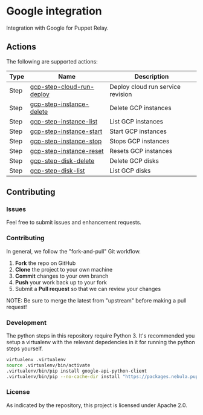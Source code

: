 # Google integration

Integration with Google for Puppet Relay.

## Actions

The following are supported actions:

| Type | Name | Description |
|------|-------------|-----| 
| Step | [gcp-step-cloud-run-deploy](/steps/gcp-step-cloud-run-deploy) | Deploy cloud run service revision |
| Step | [gcp-step-instance-delete](/steps/gcp-step-instance-delete) | Delete GCP instances |
| Step | [gcp-step-instance-list](/steps/gcp-step-instance-list) | List GCP instances |
| Step | [gcp-step-instance-start](/steps/gcp-step-instance-start) | Start GCP instances |
| Step | [gcp-step-instance-stop](/steps/gcp-step-instance-stop) | Stops GCP instances |
| Step | [gcp-step-instance-reset](/steps/gcp-step-instance-reset) | Resets GCP instances |
| Step | [gcp-step-disk-delete](/steps/gcp-step-disk-delete) | Delete GCP disks |
| Step | [gcp-step-disk-list](/steps/gcp-step-disk-list) | List GCP disks |


## Contributing

### Issues

Feel free to submit issues and enhancement requests.

### Contributing

In general, we follow the "fork-and-pull" Git workflow.

 1. **Fork** the repo on GitHub
 2. **Clone** the project to your own machine
 3. **Commit** changes to your own branch
 4. **Push** your work back up to your fork
 5. Submit a **Pull request** so that we can review your changes

NOTE: Be sure to merge the latest from "upstream" before making a pull request!

### Development

The python steps in this repository require Python 3. It's recommended you
setup a virtualenv with the relevant depedencies in it for running the python
steps yourself.

```bash
virtualenv .virtualenv
source .virtualenv/bin/activate
.virtualenv/bin/pip install google-api-python-client
.virtualenv/bin/pip --no-cache-dir install "https://packages.nebula.puppet.net/sdk/support/python/v1/nebula_sdk-1-py3-none-any.whl"
```

### License

As indicated by the repository, this project is licensed under Apache 2.0.
